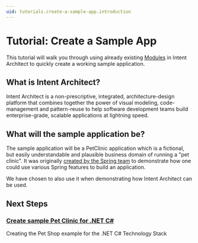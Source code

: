 ```yaml
---
uid: tutorials.create-a-sample-app.introduction
---
```

# Tutorial: Create a Sample App

This tutorial will walk you through using already existing [Modules](xref:references.modules) in Intent Architect to quickly create a working sample application.

## What is Intent Architect?

Intent Architect is a non-prescriptive, integrated, architecture-design platform that combines together the power of visual modeling, code-management and pattern-reuse to help software development teams build enterprise-grade, scalable applications at lightning speed.

## What will the sample application be?

The sample application will be a PetClinic application which is a fictional, but easily understandable and plausible business domain of running a "pet clinic". It was originally [created by the Spring team](https://projects.spring.io/spring-petclinic/) to demonstrate how one could use various Spring features to build an application.

We have chosen to also use it when demonstrating how Intent Architect can be used.

## Next Steps

### [Create sample Pet Clinic for .NET C#](xref:tutorials.create-a-sample-app.create-a-petclinic-csharp)

Creating the Pet Shop example for the .NET C# Technology Stack
